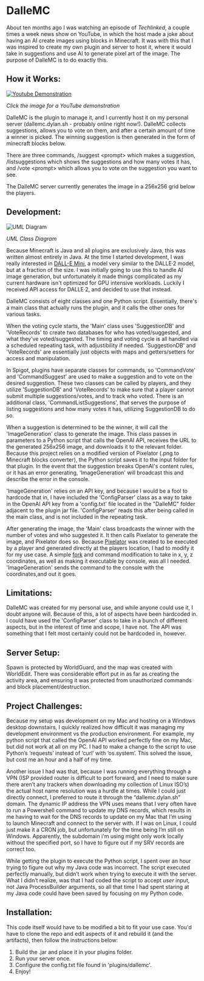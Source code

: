 # DalleMC

About ten months ago I was watching an episode of *Techlinked*, a couple times a week news show on YouTube, in which the host made a joke about having an AI create images using blocks in Minecraft. It was with this that I was inspired to create my own plugin and server to host it, where it would take in suggestions and use AI to generate pixel art of the image. The purpose of DalleMC is to do exactly this.

## How it Works:

[![Youtube Demonstration](https://img.youtube.com/vi/IKPfUOyyxWk/0.jpg)](https://www.youtube.com/watch?v=IKPfUOyyxWk)

*Click the image for a YouTube demonstration*

DalleMC is the plugin to manage it, and I currently host it on my personal server (dallemc.dylan.sh - probably online right now!). DalleMC collects suggestions, allows you to vote on them, and after a certain amount of time a winner is picked. The winning suggestion is then generated in the form of minecraft blocks below.

There are three commands, /suggest &lt;prompt&gt; which makes a suggestion, /listsuggestions which shows the suggestions and how many votes it has, and /vote &lt;prompt&gt; which allows you to vote on the suggestion you want to see.

The DalleMC server currently generates the image in a 256x256 grid below the players.

## Development:

![UML Diagram](https://github.com/dylan-sh/dallemc/assets/50163127/4ade713c-14e3-4a75-9501-6446d1b36968)

*UML Class Diagram*

Because Minecraft is Java and all plugins are exclusively Java, this was written almost entirely in Java. At the time I started development, I was really interested in [DALL-E Mini](https://github.com/borisdayma/dalle-mini), a model very similar to the DALLE·2 model, but at a fraction of the size. I was initially going to use this to handle AI image generation, but unfortunately it made things complicated as my current hardware isn't optimized for GPU intensive workloads. Luckily I received API access for DALLE·2, and decided to use that instead.

DalleMC consists of eight classes and one Python script. Essentially, there's a main class that actually runs the plugin, and it calls the other ones for various tasks. 

When the voting cycle starts, the 'Main' class uses 'SuggestionDB' and 'VoteRecords' to create two databases for who has voted/suggested, and what they've voted/suggested. The timing and voting cycle is all handled via a scheduled repeating task, with adjustibility if needed. 'SuggestionDB' and 'VoteRecords' are essentially just objects with maps and getters/setters for access and manipulation.

In Spigot, plugins have separate classes for commands, so 'CommandVote' and 'CommandSuggest' are used to make a suggestion and to vote on the desired suggestion. These two classes can be called by players, and they utilize 'SuggestionDB' and 'VoteRecords' to make sure that a player cannot submit multiple suggestions/votes, and to track who voted. There is an additional class, 'CommandListSuggestions', that serves the purpose of listing suggestions and how many votes it has, utilizing SuggestionDB to do so.

When a suggestion is determined to be the winner, it will call the 'ImageGeneration' class to generate the image. This class passes in parameters to a Python script that calls the OpenAI API, receives the URL to the generated 256x256 image, and downloads it to the relevant folder. Because this project relies on a modified version of Pixelator (.png to Minecraft blocks converter), the Python script saves it to the input folder for that plugin. In the event that the suggestion breaks OpenAI's content rules, or it has an error generating, 'ImageGeneration' will broadcast this and describe the error in the console.

'ImageGeneration' relies on an API key, and because I would be a fool to hardcode that in, I have included the 'ConfigParser' class as a way to take in the OpenAI API key from a 'config.txt' file located in the "DalleMC" folder adjacent to the plugin jar file. 'ConfigParser' reads this after being called in the main class, and is not included in the repeating task.

After generating the image, the 'Main' class broadcasts the winner with the number of votes and who suggested it. It then calls Pixelator to generate the image, and Pixelator does so. Because [Pixelator](https://github.com/TheBizii/Pixelator) was created to be executed by a player and generated directly at the players location, I had to modify it for my use case. A simple [fork](https://github.com/dylan-sh/Pixelator-Location) and command modification to take in x, y, z coordinates, as well as making it executable by console, was all I needed. 'ImageGeneration' sends the command to the console with the coordinates,and out it goes.

## Limitations:

DalleMC was created for my personal use, and while anyone could use it, I doubt anyone will. Because of this, a lot of aspects have been hardcoded in. I could have used the 'ConfigParser' class to take in a bunch of different aspects, but in the interest of time and scope, I have not. The API was something that I felt most certainly could not be hardcoded in, however.

## Server Setup:

Spawn is protected by WorldGuard, and the map was created with WorldEdit. There was considerable effort put in as far as creating the activity area, and ensuring it was protected from unauthorized commands and block placement/destruction.


## Project Challenges:

Because my setup was development on my Mac and hosting on a Windows desktop downstairs, I quickly realized how difficult it was managing my development environment vs the production environment. For example, my python script that called the OpenAI API worked perfectly fine on my Mac, but did not work at all on my PC. I had to make a change to the script to use Python’s ‘requests’ instead of ‘curl’ with ‘os.system’. This solved the issue, but cost me an hour and a half of my time. 

Another issue I had was that, because I was running everything through a VPN (ISP provided router is difficult to port forward, and I need to make sure there aren’t any trackers when downloading my collection of Linux ISO’s) the actual host name resolution was a hurdle at times. While I could just directly connect, I preferred to route it through the “dallemc.dylan.sh” domain. The dynamic IP address the VPN uses means that I very often have to run a Powershell command to update my DNS records, which results in me having to wait for the DNS records to update on my Mac that I’m using to launch Minecraft and connect to the server with. If I was on Linux, I could just make it a CRON job, but unfortunately for the time being I’m still on Windows. Apparently, the subdomain i'm using might only work locally without the specified port, so I have to figure out if my SRV records are correct too.

While getting the plugin to execute the Python script, I spent over an hour trying to figure out why my Java code was incorrect. The script executed perfectly manually, but didn’t work when trying to execute it with the server. What I didn’t realize, was that I had coded the script to accept *user* input, not Java ProcessBuilder arguments, so all that time I had spent staring at my Java code could have been saved by focusing on my Python code.

## Installation:

This code itself would have to be modified a bit to fit your use case. You'd have to clone the repo and edit aspects of it and rebuild it (and the artifacts), then follow the instructions below:

1. Build the .jar and place it in your plugins folder.
2. Run your server once.
3. Configure the config.txt file found in 'plugins/dallemc'.
4. Enjoy!

